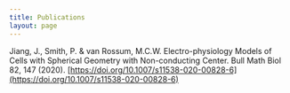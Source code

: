 ```yaml
---
title: Publications
layout: page
---
```


 Jiang, J., Smith, P. & van Rossum, M.C.W. Electro-physiology Models of Cells with Spherical Geometry with Non-conducting Center. Bull Math Biol 82, 147 (2020). [https://doi.org/10.1007/s11538-020-00828-6](https://doi.org/10.1007/s11538-020-00828-6)

